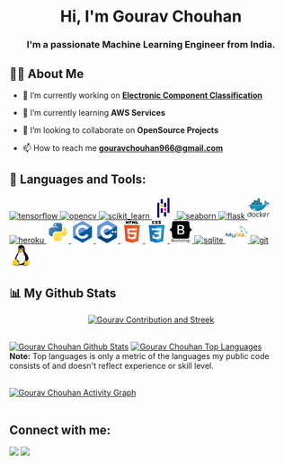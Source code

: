 <!-- hii emogi = <img src="https://raw.githubusercontent.com/MartinHeinz/MartinHeinz/master/wave.gif" width="3px"> -->
<h1 align="center">Hi, I'm Gourav Chouhan</h1>
<h3 align="center">I'm a passionate Machine Learning Engineer from India.</h3>


## 🙋‍♂️ About Me

- 🔭 I’m currently working on **[Electronic Component Classification](https://github.com/g0urav-hustler/Electronic-Component-Classification/tree/master)**

- 🌱 I’m currently learning **AWS Services**

- 👯 I’m looking to collaborate on **OpenSource Projects**

- 📫 How to reach me **gouravchouhan966@gmail.com**


## 🚀 Languages and Tools:

<p align="left">
<a href="https://www.tensorflow.org" target="_blank" rel="noreferrer"> <img src="https://www.vectorlogo.zone/logos/tensorflow/tensorflow-icon.svg" alt="tensorflow" width="40" height="40"/> </a>
<a href="https://opencv.org/" target="_blank" rel="noreferrer"> <img src="https://www.vectorlogo.zone/logos/opencv/opencv-icon.svg" alt="opencv" width="40" height="40"/> </a> 
<a href="https://scikit-learn.org/" target="_blank" rel="noreferrer"> <img src="https://upload.wikimedia.org/wikipedia/commons/0/05/Scikit_learn_logo_small.svg" alt="scikit_learn" width="40" height="40"/> </a>
<a href="https://pandas.pydata.org/" target="_blank" rel="noreferrer"> <img src="https://raw.githubusercontent.com/devicons/devicon/2ae2a900d2f041da66e950e4d48052658d850630/icons/pandas/pandas-original.svg" alt="pandas" width="40" height="40"/> </a>
<a href="https://seaborn.pydata.org/" target="_blank" rel="noreferrer"> <img src="https://seaborn.pydata.org/_images/logo-mark-lightbg.svg" alt="seaborn" width="40" height="40"/> </a>
<a href="https://flask.palletsprojects.com/" target="_blank" rel="noreferrer"> <img src="https://www.vectorlogo.zone/logos/pocoo_flask/pocoo_flask-icon.svg" alt="flask" width="40" height="40"/> </a>
<a href="https://www.docker.com/" target="_blank" rel="noreferrer"> <img src="https://raw.githubusercontent.com/devicons/devicon/master/icons/docker/docker-original-wordmark.svg" alt="docker" width="40" height="40"/> </a>
<a href="https://heroku.com" target="_blank" rel="noreferrer"> <img src="https://www.vectorlogo.zone/logos/heroku/heroku-icon.svg" alt="heroku" width="40" height="40"/> </a>
<a href="https://www.python.org" target="_blank" rel="noreferrer"> <img src="https://raw.githubusercontent.com/devicons/devicon/master/icons/python/python-original.svg" alt="python" width="40" height="40"/> </a>
<a href="https://www.cprogramming.com/" target="_blank" rel="noreferrer"> <img src="https://raw.githubusercontent.com/devicons/devicon/master/icons/c/c-original.svg" alt="c" width="40" height="40"/> </a> 
<a href="https://www.w3schools.com/cpp/" target="_blank" rel="noreferrer"> <img src="https://raw.githubusercontent.com/devicons/devicon/master/icons/cplusplus/cplusplus-original.svg" alt="cplusplus" width="40" height="40"/> </a>
<a href="https://www.w3.org/html/" target="_blank" rel="noreferrer"> <img src="https://raw.githubusercontent.com/devicons/devicon/master/icons/html5/html5-original-wordmark.svg" alt="html5" width="40" height="40"/> </a>
<a href="https://www.w3schools.com/css/" target="_blank" rel="noreferrer"> <img src="https://raw.githubusercontent.com/devicons/devicon/master/icons/css3/css3-original-wordmark.svg" alt="css3" width="40" height="40"/> </a>
<a href="https://getbootstrap.com" target="_blank" rel="noreferrer"> <img src="https://raw.githubusercontent.com/devicons/devicon/master/icons/bootstrap/bootstrap-plain-wordmark.svg" alt="bootstrap" width="40" height="40"/> </a>
<a href="https://www.sqlite.org/" target="_blank" rel="noreferrer"> <img src="https://www.vectorlogo.zone/logos/sqlite/sqlite-icon.svg" alt="sqlite" width="40" height="40"/> </a>
<a href="https://www.mysql.com/" target="_blank" rel="noreferrer"> <img src="https://raw.githubusercontent.com/devicons/devicon/master/icons/mysql/mysql-original-wordmark.svg" alt="mysql" width="40" height="40"/> </a>
<a href="https://git-scm.com/" target="_blank" rel="noreferrer"> <img src="https://www.vectorlogo.zone/logos/git-scm/git-scm-icon.svg" alt="git" width="40" height="40"/> </a>
<a href="https://www.linux.org/" target="_blank" rel="noreferrer"> <img src="https://raw.githubusercontent.com/devicons/devicon/master/icons/linux/linux-original.svg" alt="linux" width="40" height="40"/> </a>
</p>

## 📊 My Github Stats
 <p align="center">
    <a href="https://github.com/g0urav-hustler/github-readme-streak-stats">
        <img title="🔥 Get streak stats for your profile at git.io/streak-stats" alt="Gourav Contribution and Streek" src="https://github-readme-streak-stats.herokuapp.com/?user=g0urav-hustler&theme=black-ice&hide_border=true&stroke=0000&background=060A0CD0"/>
    </a>
</p> 
  <br/>
    <a href="https://github.com/g0urav-hustler/github-readme-stats"><img alt="Gourav Chouhan Github Stats" src="https://github-readme-stats.vercel.app/api?username=g0urav-hustler&show_icons=true&count_private=true&theme=react&hide_border=true&bg_color=0D1117" /></a>
<a href="https://github.com/g0urav-hustler/github-readme-stats"><img alt="Gourav Chouhan Top Languages" src="https://github-readme-stats.vercel.app/api/top-langs/?username=g0urav-hustler&langs_count=8&count_private=true&layout=compact&theme=react&hide_border=true&bg_color=0D1117" /></a>
  <br/>
  <b>Note:</b> Top languages is only a metric of the languages my public code consists of and doesn't reflect experience or skill level.

<br/>
<br/>

<a href="https://github.com/g0urav-hustler/github-readme-activity-graph"><img alt="Gourav Chouhan Activity Graph" src="https://activity-graph.herokuapp.com/graph?username=g0urav-hustler&bg_color=0D1117&color=5BCDEC&line=5BCDEC&point=FFFFFF&hide_border=true" /></a>
<br/>
<br/>

## Connect with me:
<p align="left">
<a href = "https://www.linkedin.com/in/gourav-chouhan-3b357a202/"><img src="https://img.icons8.com/fluent/48/000000/linkedin.png"/></a>
<a href = "https://www.instagram.com/g0urav_hustler/"><img src="https://img.icons8.com/fluent/48/000000/instagram-new.png"/></a>
</p>

<!-- ## ❤ Views and Followers
<a href="https://github.com/g0urav-hustler/github-profile-views-counter">
    <img src="https://komarev.com/ghpvc/?username=g0urav-hustler">
</a>
<a href="https://github.com/g0urav-hustler?tab=followers"><img src="https://img.shields.io/github/followers/g0urav-hustler?label=Followers&style=social" alt="GitHub Badge"></a> -->
